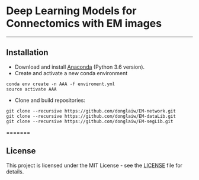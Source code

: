 # Deep Learning Models for Connectomics with EM images
----------------------------

## Installation

* Download and install [Anaconda](https://www.anaconda.com/download/) (Python 3.6 version).
* Create and activate a new conda environment
```
conda env create -n AAA -f enviroment.yml
source activate AAA
```
* Clone and build repositories: 
```
git clone --recursive https://github.com/donglaiw/EM-network.git
git clone --recursive https://github.com/donglaiw/EM-dataLib.git
git clone --recursive https://github.com/donglaiw/EM-segLib.git
```

=======

## License
This project is licensed under the MIT License - see the [LICENSE](https://github.com/zudi-lin/synapse_pytorch/blob/master/LICENSE) file for details.


